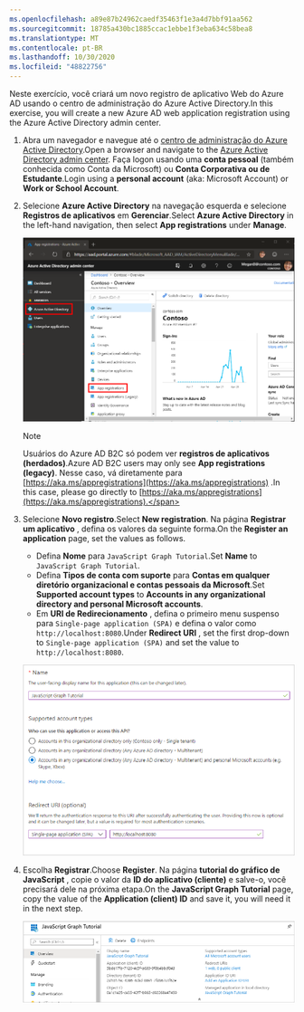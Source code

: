 ```yaml
---
ms.openlocfilehash: a89e87b24962caedf35463f1e3a4d7bbf91aa562
ms.sourcegitcommit: 18785a430bc1885ccac1ebbe1f3eba634c58bea8
ms.translationtype: MT
ms.contentlocale: pt-BR
ms.lasthandoff: 10/30/2020
ms.locfileid: "48822756"
---
```

<!-- markdownlint-disable MD002 MD041 -->

<span data-ttu-id="edf12-101">Neste exercício, você criará um novo registro de aplicativo Web do Azure AD usando o centro de administração do Azure Active Directory.</span><span class="sxs-lookup"><span data-stu-id="edf12-101">In this exercise, you will create a new Azure AD web application registration using the Azure Active Directory admin center.</span></span>

1. <span data-ttu-id="edf12-102">Abra um navegador e navegue até o [centro de administração do Azure Active Directory](https://aad.portal.azure.com).</span><span class="sxs-lookup"><span data-stu-id="edf12-102">Open a browser and navigate to the [Azure Active Directory admin center](https://aad.portal.azure.com).</span></span> <span data-ttu-id="edf12-103">Faça logon usando uma **conta pessoal** (também conhecida como Conta da Microsoft) ou **Conta Corporativa ou de Estudante**.</span><span class="sxs-lookup"><span data-stu-id="edf12-103">Login using a **personal account** (aka: Microsoft Account) or **Work or School Account**.</span></span>

1. <span data-ttu-id="edf12-104">Selecione **Azure Active Directory** na navegação esquerda e selecione **Registros de aplicativos** em **Gerenciar**.</span><span class="sxs-lookup"><span data-stu-id="edf12-104">Select **Azure Active Directory** in the left-hand navigation, then select **App registrations** under **Manage**.</span></span>

    ![<span data-ttu-id="edf12-105">Uma captura de tela dos registros de aplicativo</span><span class="sxs-lookup"><span data-stu-id="edf12-105">A screenshot of the App registrations</span></span> ](./images/aad-portal-app-registrations.png)

    > [!NOTE]
    > <span data-ttu-id="edf12-106">Usuários do Azure AD B2C só podem ver **registros de aplicativos (herdados)**.</span><span class="sxs-lookup"><span data-stu-id="edf12-106">Azure AD B2C users may only see **App registrations (legacy)**.</span></span> <span data-ttu-id="edf12-107">Nesse caso, vá diretamente para [https://aka.ms/appregistrations](https://aka.ms/appregistrations) .</span><span class="sxs-lookup"><span data-stu-id="edf12-107">In this case, please go directly to [https://aka.ms/appregistrations](https://aka.ms/appregistrations).</span></span>

1. <span data-ttu-id="edf12-108">Selecione **Novo registro**.</span><span class="sxs-lookup"><span data-stu-id="edf12-108">Select **New registration**.</span></span> <span data-ttu-id="edf12-109">Na página **Registrar um aplicativo** , defina os valores da seguinte forma.</span><span class="sxs-lookup"><span data-stu-id="edf12-109">On the **Register an application** page, set the values as follows.</span></span>

    - <span data-ttu-id="edf12-110">Defina **Nome** para `JavaScript Graph Tutorial`.</span><span class="sxs-lookup"><span data-stu-id="edf12-110">Set **Name** to `JavaScript Graph Tutorial`.</span></span>
    - <span data-ttu-id="edf12-111">Defina **Tipos de conta com suporte** para **Contas em qualquer diretório organizacional e contas pessoais da Microsoft**.</span><span class="sxs-lookup"><span data-stu-id="edf12-111">Set **Supported account types** to **Accounts in any organizational directory and personal Microsoft accounts**.</span></span>
    - <span data-ttu-id="edf12-112">Em **URI de Redirecionamento** , defina o primeiro menu suspenso para `Single-page application (SPA)` e defina o valor como `http://localhost:8080`.</span><span class="sxs-lookup"><span data-stu-id="edf12-112">Under **Redirect URI** , set the first drop-down to `Single-page application (SPA)` and set the value to `http://localhost:8080`.</span></span>

    ![Uma captura de tela da página registrar um aplicativo](./images/aad-register-an-app.png)

1. <span data-ttu-id="edf12-114">Escolha **Registrar**.</span><span class="sxs-lookup"><span data-stu-id="edf12-114">Choose **Register**.</span></span> <span data-ttu-id="edf12-115">Na página **tutorial do gráfico de JavaScript** , copie o valor da **ID do aplicativo (cliente)** e salve-o, você precisará dele na próxima etapa.</span><span class="sxs-lookup"><span data-stu-id="edf12-115">On the **JavaScript Graph Tutorial** page, copy the value of the **Application (client) ID** and save it, you will need it in the next step.</span></span>

    ![Uma captura de tela da ID do aplicativo do novo registro de aplicativo](./images/aad-application-id.png)
